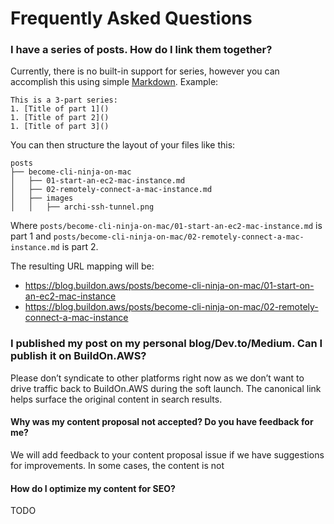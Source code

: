 # Frequently Asked Questions

### I have a series of posts. How do I link them together?

Currently, there is no built-in support for series, however you can accomplish this using simple [Markdown](https://www.markdownguide.org/basic-syntax/). Example:

```
This is a 3-part series:
1. [Title of part 1]()
1. [Title of part 2]()
1. [Title of part 3]()
```

You can then structure the layout of your files like this:

```
posts
├── become-cli-ninja-on-mac
│   ├── 01-start-an-ec2-mac-instance.md
│   ├── 02-remotely-connect-a-mac-instance.md
│   ├── images
│   │   ├── archi-ssh-tunnel.png
```

Where `posts/become-cli-ninja-on-mac/01-start-an-ec2-mac-instance.md` is part 1 and `posts/become-cli-ninja-on-mac/02-remotely-connect-a-mac-instance.md` is part 2.

The resulting URL mapping will be:
- https://blog.buildon.aws/posts/become-cli-ninja-on-mac/01-start-on-an-ec2-mac-instance
- https://blog.buildon.aws/posts/become-cli-ninja-on-mac/02-remotely-connect-a-mac-instance

### I published my post on my personal blog/Dev.to/Medium. Can I publish it on BuildOn.AWS?

Please don’t syndicate to other platforms right now as we don’t want to drive traffic back to BuildOn.AWS during the soft launch. The canonical link helps surface the original content in search results.

#### Why was my content proposal not accepted? Do you have feedback for me?

We will add feedback to your content proposal issue if we have suggestions for improvements. In some cases, the content is not 

#### How do I optimize my content for SEO?

TODO
